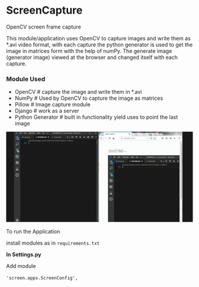 # ScreenCapture
OpenCV screen frame capture

This module/application uses OpenCV to capture images and write them as *.avi video format, with each capture the python generator is used to get the image in matrices form with the help of numPy. The generate image (generator image) viewed at the browser and changed itself with each capture.

### Module Used
* OpenCV # capture the image and write them in *.avi
* NumPy # Used by OpenCV to capture the image as matrices
* Pillow # Image capture module
* Django # work as a server
* Python Generator # built in functionality yield uses to point the last image



![](./screenshot/capture_md.gif "viewing live example of screen capture")


To run the Application

install modules as in `requirements.txt`

**In Settings.py**

Add module

`'screen.apps.ScreenConfig',`


